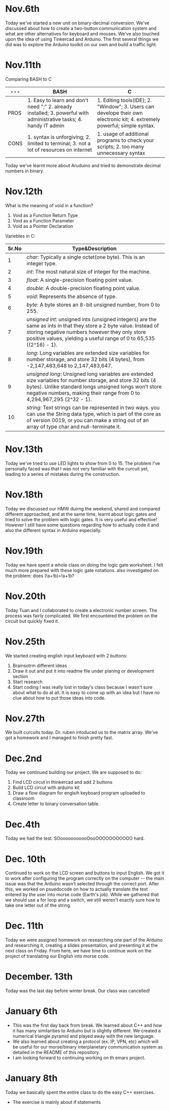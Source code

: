 Nov.6th
=========
Today we've started a new unit on binary-decimal conversion. We've discussed about how to create a two-button communication system and what are other alternatives for keyboard and mouses. We've also touched upon the idea of using Tinkercad and Arduino. The first several things we did was to explore the Arduino toolkit on our own and build a traffic light.


Nov.11th
=========
Comparing BASH to C

--- | BASH | C
--- | --- | ---
PROS | 1. Easy to learn and don't need ";" 2. already installed; 3. powerful with administrative tasks; 4. handy IT admin  | 1. Editing tools(IDE); 2. "Window"; 3. Users can develope their own electronic kit; 4. extremely powerful; simple syntax.
CONS | 1. syntax is unforgiving; 2. limited to terminal; 3. not a lot of resources on internet | 1. usage of additional programs to check your scripts; 2. too many unnecessary syntax

Today we've learnt more about Aruduino and tried to demonstrate decimal numbers in binary.

Nov.12th
========
What is the meaning of void in a function?
1. Void as a Function Return Type
1. Void as a Function Parameter
1. Void as a Pointer Declaration

Variebles in C:

| Sr.No | Type&Description |
| --- | --- |
1 | _char_: Typically a single octet(one byte). This is an integer type.
2 | _int_: The most natural size of integer for the machine.
3 | _float_: A single-precision floating point value.
4 | _double_: A double-precision floating point value.
5 | _void_: Represents the absence of type.
6 | _byte_: A byte stores an 8-bit unsigned number, from 0 to 255.
7 | _unsigned int_: unsigned ints (unsigned integers) are the same as ints in that they store a 2 byte value. Instead of storing negative numbers however they only store positive values, yielding a useful range of 0 to 65,535 ((2^16) - 1).
8 | _long_: Long variables are extended size variables for number storage, and store 32 bits (4 bytes), from -2,147,483,648 to 2,147,483,647.
9 | _unsigned long_: Unsigned long variables are extended size variables for number storage, and store 32 bits (4 bytes). Unlike standard longs unsigned longs won’t store negative numbers, making their range from 0 to 4,294,967,295 (2^32 - 1).
10 | _string_: Text strings can be represented in two ways. you can use the String data type, which is part of the core as of version 0019, or you can make a string out of an array of type char and null-terminate it.


Nov.13th
=========
Today we've tried to use LED lights to show from 0 to 15. The problem I've personally faced was that I was not very familiar with the curcuit yet, leading to a series of mistakes during the construction.

Nov.18th
=========
Today we discussed our HMW duirng the weekend, shared and compared different approached, and at the same time, learnt about logic gates and tried to solve the problem with logic gates. It is very useful and effective! However I still have some questions regarding how to actually code it and also the different syntax in Arduino especially.

Nov.19th
=========
Today we have spent a whole class on doing the logic gate worksheet. I felt much more prepared with these logic gate notations. also investigated on the problem: does (!a+!b)=!a+!b?

Nov.20th
=========
Today Tuan and I collaborated to create a electronic number screen. The process was fairly complicated. We first encountered the problem on the circuit but quickly fixed it.

Nov.25th
==========
We started creating english input keyboard with 2 buttons:

1. Brainsotrm different ideas
1. Draw it out and put it into readme file under planing or development section
1. Start research
1. Start coding
I was really lost in today's class because I wasn't sure about what to do at all. It is easy to come up with an idea but I have no clue about how to put those ideas into code.

Nov.27th
==========
We built curcuits today. Dr. ruben intoduced us to the matrix array. We've got a homework and I managed to finish pretty fast.

Dec.2nd
========
Today we continued building our project.
We are supposed to do:
1. Find LCD circut in thinkercad and add 2 buttons
1. Build LCD circut with arduino kit
1. Draw a flow diagram for englsih keyboard program uploaded to classroom
1. Create letter to binary conversation table.

Dec.4th
========
Today we had the test. SOooooooooooOooOOOOOOOOOOO hard.

Dec. 10th
===========

Continued to work on the LCD screen and buttons to input English. We got it to work after configuring the program correctly on the computer -- the main issue was that the Arduino wasn't selected through the correct port. After this, we worked on psuedocode on how to actually translate the text entered by the user into morse code (Earth's job). While we gathered that we should use a for loop and a switch, we still weren't exactly sure how to take one letter out of the string. 

Dec. 11th
===========
Today we were assigned homework on researching one part of the Arduino and researching it, creating a slides presentation, and presenting it at the next class on Friday. From here, we have time to continue work on the project of translating our English into morse code. 


December. 13th
================
Today was the last day before winter break. Our class was cancelled!

January 6th
==============
- This was the first day back from break. We learned about C++ and how it has many similarities to Arduino but is slightly different. We created a numerical triangle pyramid and played away with the new language. 
- We also learned about creating a protocol (ex. IP, VPN, etc) which will be useful for our morse/binary interplanetary communication system as detailed in the README of this repository.
- I am looking forward to continuing working on th emars project.

January 8th
===================
Today we basically spent the entire class to do the easy C++ exercises.
- The exercise is mainly about if statements
